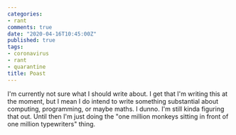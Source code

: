 ```yaml
---
categories:
- rant
comments: true
date: "2020-04-16T10:45:00Z"
published: true
tags:
- coronavirus
- rant
- quarantine
title: Poast
---
```


I'm currently not sure what I should write about. I get that I'm writing this at
the moment, but I mean I do intend to write something substantial about
computing, programming, or maybe maths. I dunno. I'm still kinda figuring that
out. Until then I'm just doing the "one million monkeys sitting in front of one
million typewriters" thing.
